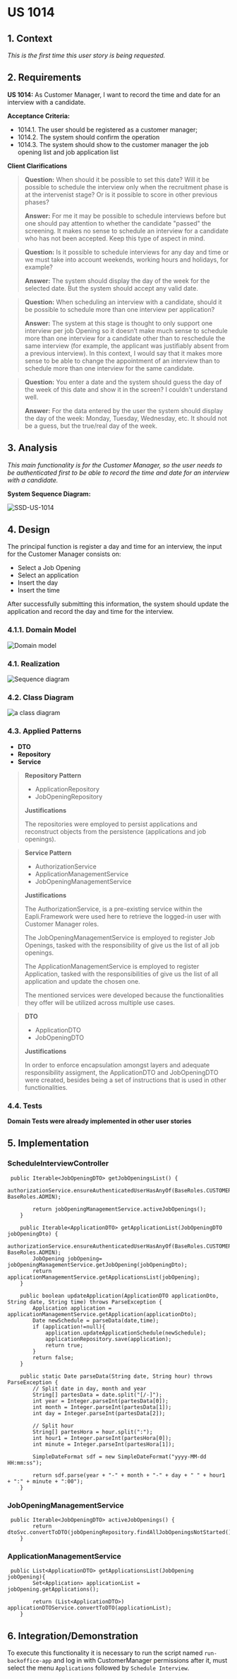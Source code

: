 # US 1014

## 1. Context

*This is the first time this user story is being requested.*

## 2. Requirements

**US 1014:** As Customer Manager, I want to record the time and date for an interview with a
candidate.

**Acceptance Criteria:**

- 1014.1. The user should be registered as a customer manager;
- 1014.2. The system should confirm the operation
- 1014.3. The system should show to the customer manager the job opening list and job application list

**Client Clarifications**

> **Question:** When should it be possible to set this date? Will it be possible to schedule the interview only when the recruitment phase is at the intervenist stage? Or is it possible to score in other previous phases?
>
>  **Answer:** For me it may be possible to schedule interviews before but one should pay attention to whether the candidate "passed" the screening. It makes no sense to schedule an interview for a candidate who has not been accepted. Keep this type of aspect in mind.

> **Question:** Is it possible to schedule interviews for any day and time or we must take into account weekends, working hours and holidays, for example?
>
>  **Answer:** The system should display the day of the week for the selected date. But the system should accept any valid date.

> **Question:** When scheduling an interview with a candidate, should it be possible to schedule more than one interview per application?
>
> **Answer:** The system at this stage is thought to only support one interview per job Opening so it doesn’t make much sense to schedule more than one interview for a candidate other than to reschedule the same interview (for example, the applicant was justifiably absent from a previous interview). In this context, I would say that it makes more sense to be able to change the appointment of an interview than to schedule more than one interview for the same candidate.

> **Question:** You enter a date and the system should guess the day of the week of this date and show it in the screen? I couldn't understand well.
>
> **Answer:** For the data entered by the user the system should display the day of the week: Monday, Tuesday, Wednesday, etc. It should not be a guess, but the true/real day of the week.





## 3. Analysis

*This main functionality is for the Customer Manager, so the user needs to be authenticated first to be able to record the time and date for an interview with a candidate.*

**System Sequence Diagram:**

![SSD-US-1014](ssd/ssd-us-1014.svg)

## 4. Design
The principal function is register a day and time for an interview, the input for the Customer Manager consists on:

* Select a Job Opening
* Select an application
* Insert the day
* Insert the time

After successfully submitting this information, the system should update the application and record the day and time for the interview.

### 4.1.1. Domain Model
![Domain model](dm/domain-model-us-1014.svg)

### 4.1. Realization
![Sequence diagram](sd/sd-us-1014.svg)

### 4.2. Class Diagram

![a class diagram](cd/cd-us-1014.svg)

### 4.3. Applied Patterns
* **DTO**
* **Repository**
* **Service**

> **Repository Pattern**
> * ApplicationRepository
> * JobOpeningRepository
>
> **Justifications**
>
>The repositories were employed to persist applications and reconstruct objects from the
persistence (applications and job openings).


> **Service Pattern**
> * AuthorizationService
> * ApplicationManagementService
> * JobOpeningManagementService
>
> **Justifications**
>
> The AuthorizationService, is a pre-existing service within the Eapli.Framework were used here
> to retrieve the logged-in user with Customer Manager roles.
>
> The JobOpeningManagementService is employed to register Job Openings, tasked with the responsibility of
give us the list of all job openings.
>
> The ApplicationManagementService is employed to register Application, tasked with the responsibilities of
give us the list of all application and update the chosen one.
> 
> The mentioned services were developed because the functionalities they offer will be utilized across multiple use
> cases.

> **DTO**
> * ApplicationDTO
> * JobOpeningDTO
>
> **Justifications**
>
> In order to enforce encapsulation amongst layers and adequate responsibility assigment, the ApplicationDTO and JobOpeningDTO
> were created, besides being a set of instructions that is used in other functionalities.
>
### 4.4. Tests

**Domain Tests were already implemented in other user stories**

## 5. Implementation

### ScheduleInterviewController

```
 public Iterable<JobOpeningDTO> getJobOpeningsList() {
        authorizationService.ensureAuthenticatedUserHasAnyOf(BaseRoles.CUSTOMER_MANAGER, BaseRoles.ADMIN);

        return jobOpeningManagementService.activeJobOpenings();
    }

    public Iterable<ApplicationDTO> getApplicationList(JobOpeningDTO jobOpeningDto) {
        authorizationService.ensureAuthenticatedUserHasAnyOf(BaseRoles.CUSTOMER_MANAGER, BaseRoles.ADMIN);
        JobOpening jobOpening= jobOpeningManagementService.getJobOpening(jobOpeningDto);
        return applicationManagementService.getApplicationsList(jobOpening);
    }

    public boolean updateApplication(ApplicationDTO applicationDto, String date, String time) throws ParseException {
        Application application = applicationManagementService.getApplication(applicationDto);
        Date newSchedule = parseData(date,time);
        if (application!=null){
            application.updateApplicationSchedule(newSchedule);
            applicationRepository.save(application);
            return true;
        }
        return false;
    }

    public static Date parseData(String date, String hour) throws ParseException {
        // Split date in day, month and year
        String[] partesData = date.split("[/-]");
        int year = Integer.parseInt(partesData[0]);
        int month = Integer.parseInt(partesData[1]);
        int day = Integer.parseInt(partesData[2]);

        // Split hour
        String[] partesHora = hour.split(":");
        int hour1 = Integer.parseInt(partesHora[0]);
        int minute = Integer.parseInt(partesHora[1]);

        SimpleDateFormat sdf = new SimpleDateFormat("yyyy-MM-dd HH:mm:ss");

        return sdf.parse(year + "-" + month + "-" + day + " " + hour1 + ":" + minute + ":00");
    }
```
### JobOpeningManagementService

```
 public Iterable<JobOpeningDTO> activeJobOpenings() {
        return dtoSvc.convertToDTO(jobOpeningRepository.findAllJobOpeningsNotStarted());
    }
```
### ApplicationManagementService

```
 public List<ApplicationDTO> getApplicationsList(JobOpening jobOpening){
        Set<Application> applicationList = jobOpening.getApplications();

        return (List<ApplicationDTO>) applicationDTOService.convertToDTO(applicationList);
    }
```

## 6. Integration/Demonstration
To execute this functionality it is necessary to run the script named `run-backoffice-app` and log in with CustomerManager permissions
after it, must select the menu `Applications` followed by `Schedule Interview`.

